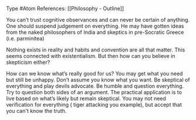 Type #Atom 
References: [[Philosophy - Outline]]

You can’t trust cognitive observances and can never be certain of anything. One should suspend judgement on everything. He may have gotten ideas from the naked philosophers of India and skeptics in pre-Socratic Greece (i.e. parminitea)  

Nothing exists in reality and habits and convention are all that matter. This seems connected with existentialism. But then how can you believe in skepticism either?  

How can we know what’s really good for us? You may get what you need but still be unhappy. Don’t assume you know what you want. Be skeptical of everything and play devils advocate. Be humble and question everything. Try to question both sides of an argument. The practical application is to live based on what’s likely but remain skeptical. You may not  need verification for everything ( tiger attacking you example), but accept that you can't know the truth.